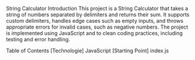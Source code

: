 String Calculator
Introduction
This project is a String Calculator that takes a string of numbers separated by delimiters and returns their sum. It supports custom delimiters, handles edge cases such as empty inputs, and throws appropriate errors for invalid cases, such as negative numbers. The project is implemented using JavaScript and to clean coding practices, including testing and error handling.

Table of Contents
[Technologie] JavaScript
[Starting Point] index.js
